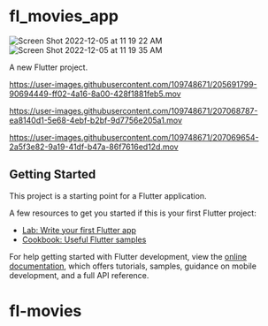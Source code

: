 # fl_movies_app
![Screen Shot 2022-12-05 at 11 19 22 AM](https://user-images.githubusercontent.com/109748671/205691792-6abfb6df-109f-47dc-95b7-c2aeb545f300.png)
![Screen Shot 2022-12-05 at 11 19 35 AM](https://user-images.githubusercontent.com/109748671/205691796-5303304b-915e-4c02-a79e-6118ab936fda.png)

A new Flutter project.



https://user-images.githubusercontent.com/109748671/205691799-90694449-ff02-4a16-8a00-428f1881feb5.mov


https://user-images.githubusercontent.com/109748671/207068787-ea8140d1-5e68-4ebf-b2bf-9d7756e205a1.mov


https://user-images.githubusercontent.com/109748671/207069654-2a5f3e82-9a19-41df-b47a-86f7616ed12d.mov





## Getting Started

This project is a starting point for a Flutter application.

A few resources to get you started if this is your first Flutter project:

- [Lab: Write your first Flutter app](https://docs.flutter.dev/get-started/codelab)
- [Cookbook: Useful Flutter samples](https://docs.flutter.dev/cookbook)

For help getting started with Flutter development, view the
[online documentation](https://docs.flutter.dev/), which offers tutorials,
samples, guidance on mobile development, and a full API reference.
# fl-movies

